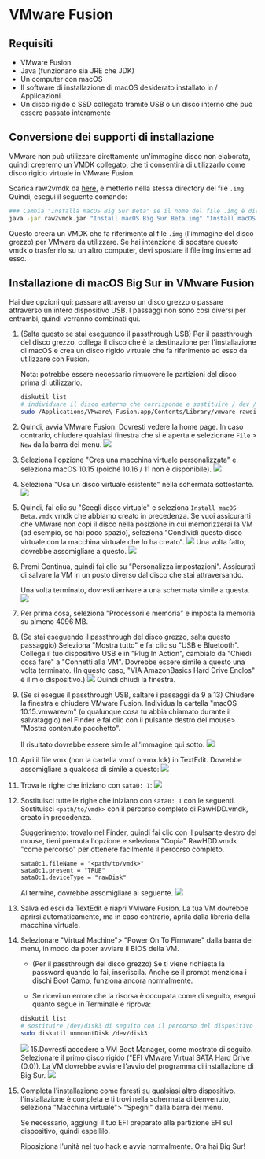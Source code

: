 # VMware Fusion

## Requisiti

* VMware Fusion
* Java (funzionano sia JRE che JDK)
* Un computer con macOS
* Il software di installazione di macOS desiderato installato in / Applicazioni
* Un disco rigido o SSD collegato tramite USB o un disco interno che può essere passato interamente

## Conversione dei supporti di installazione

VMware non può utilizzare direttamente un'immagine disco non elaborata, quindi creeremo un VMDK collegato, che ti consentirà di utilizzarlo come disco rigido virtuale in VMware Fusion.

Scarica raw2vmdk da [here](../../extra-files/raw2vmdk.jar), e metterlo nella stessa directory del file `.img`. Quindi, esegui il seguente comando:

```bash
### Cambia "Installa macOS Big Sur Beta" se il nome del file .img è diverso
java -jar raw2vmdk.jar "Install macOS Big Sur Beta.img" "Install macOS Big Sur Beta.vmdk"
```

Questo creerà un VMDK che fa riferimento al file `.img` (l'immagine del disco grezzo) per VMware da utilizzare. Se hai intenzione di spostare questo vmdk o trasferirlo su un altro computer, devi spostare il file img insieme ad esso.

## Installazione di macOS Big Sur in VMware Fusion

Hai due opzioni qui: passare attraverso un disco grezzo o passare attraverso un intero dispositivo USB. I passaggi non sono così diversi per entrambi, quindi verranno combinati qui.

1. (Salta questo se stai eseguendo il passthrough USB) Per il passthrough del disco grezzo, collega il disco che è la destinazione per l'installazione di macOS e crea un disco rigido virtuale che fa riferimento ad esso da utilizzare con Fusion.

     Nota: potrebbe essere necessario rimuovere le partizioni del disco prima di utilizzarlo.

    ```bash
    diskutil list
    # individuare il disco esterno che corrisponde e sostituire / dev / disk3 di seguito con il percorso del dispositivo.
    sudo /Applications/VMware\ Fusion.app/Contents/Library/vmware-rawdiskCreator create /dev/disk3 fullDevice RawHDD ide
    ```

2. Quindi, avvia VMware Fusion. Dovresti vedere la home page. In caso contrario, chiudere qualsiasi finestra che si è aperta e selezionare `File` > `New` dalla barra dei menu.
    ![](../../images/extras/big-sur/fusion/homepage.png)
3. Seleziona l'opzione "Crea una macchina virtuale personalizzata" e seleziona macOS 10.15 (poiché 10.16 / 11 non è disponibile).
    ![](../../images/extras/big-sur/fusion/choose-os.png)
4. Seleziona "Usa un disco virtuale esistente" nella schermata sottostante.
    ![](../../images/extras/big-sur/fusion/choose-virtual-disk.png)
5. Quindi, fai clic su "Scegli disco virtuale" e seleziona `Install macOS Beta.vmdk` vmdk che abbiamo creato in precedenza. Se vuoi assicurarti che VMware non copi il disco nella posizione in cui memorizzerai la VM (ad esempio, se hai poco spazio), seleziona "Condividi questo disco virtuale con la macchina virtuale che lo ha creato".
    ![](../../images/extras/big-sur/fusion/choose-virtual-disk-finder.png)
    Una volta fatto, dovrebbe assomigliare a questo.
    ![](../../images/extras/big-sur/fusion/choose-virtual-disk-filled.png)
6. Premi Continua, quindi fai clic su "Personalizza impostazioni". Assicurati di salvare la VM in un posto diverso dal disco che stai attraversando.

    Una volta terminato, dovresti arrivare a una schermata simile a questa.
    ![](../../images/extras/big-sur/fusion/vm-settings-home.png)
7. Per prima cosa, seleziona "Processori e memoria" e imposta la memoria su almeno 4096 MB.
8. (Se stai eseguendo il passthrough del disco grezzo, salta questo passaggio) Seleziona "Mostra tutto" e fai clic su "USB e Bluetooth". Collega il tuo dispositivo USB e in "Plug In Action", cambialo da "Chiedi cosa fare" a "Connetti alla VM". Dovrebbe essere simile a questo una volta terminato. (In questo caso, "VIA AmazonBasics Hard Drive Enclos" è il mio dispositivo.)
    ![](../../images/extras/big-sur/fusion/vm-settings-usb.png)
    Quindi chiudi la finestra.
9. (Se si esegue il passthrough USB, saltare i passaggi da 9 a 13) Chiudere la finestra e chiudere VMware Fusion. Individua la cartella "macOS 10.15.vmwarevm" (o qualunque cosa tu abbia chiamato durante il salvataggio) nel Finder e fai clic con il pulsante destro del mouse> "Mostra contenuto pacchetto".

     Il risultato dovrebbe essere simile all'immagine qui sotto.
    ![](../../images/extras/big-sur/fusion/vm-folder.png)
10. Apri il file vmx (non la cartella vmxf o vmx.lck) in TextEdit. Dovrebbe assomigliare a qualcosa di simile a questo:
    ![](../../images/extras/big-sur/fusion/vmx-initial.png)
11. Trova le righe che iniziano con `sata0: 1`:
    ![](../../images/extras/big-sur/fusion/vmx-find.png)
12. Sostituisci tutte le righe che iniziano con `sata0: 1` con le seguenti. Sostituisci `<path/to/vmdk>` con il percorso completo di RawHDD.vmdk, creato in precedenza.

    Suggerimento: trovalo nel Finder, quindi fai clic con il pulsante destro del mouse, tieni premuta l'opzione e seleziona "Copia" RawHDD.vmdk "come percorso" per ottenere facilmente il percorso completo.

    ```
    sata0:1.fileName = "<path/to/vmdk>"
    sata0:1.present = "TRUE"
    sata0:1.deviceType = "rawDisk"
    ```

    Al termine, dovrebbe assomigliare al seguente.
    ![](../../images/extras/big-sur/fusion/vmx-edited.png)
13. Salva ed esci da TextEdit e riapri VMware Fusion. La tua VM dovrebbe aprirsi automaticamente, ma in caso contrario, aprila dalla libreria della macchina virtuale.

14. Selezionare "Virtual Machine"> "Power On To Firmware" dalla barra dei menu, in modo da poter avviare il BIOS della VM.

     * (Per il passthrough del disco grezzo) Se ti viene richiesta la password quando lo fai, inseriscila. Anche se il prompt menziona i dischi Boot Camp, funziona ancora normalmente.

     * Se ricevi un errore che la risorsa è occupata come di seguito, esegui quanto segue in Terminale e riprova:

    ```bash
    diskutil list
    # sostituire /dev/disk3 di seguito con il percorso del dispositivo corretto per il passthrough del disco grezzo che è stato trovato prima
    sudo diskutil unmountDisk /dev/disk3
    ```

    ![](../../images/extras/big-sur/fusion/vm-in-use-error.png)
15.Dovresti accedere a VM Boot Manager, come mostrato di seguito. Selezionare il primo disco rigido ("EFI VMware Virtual SATA Hard Drive (0.0)). La VM dovrebbe avviare l'avvio del programma di installazione di Big Sur.
    ![](../../images/extras/big-sur/fusion/vm-boot-manager.png)
16. Completa l'installazione come faresti su qualsiasi altro dispositivo.
      l'installazione è completa e ti trovi nella schermata di benvenuto, seleziona "Macchina virtuale"> "Spegni" dalla barra dei menu.

     Se necessario, aggiungi il tuo EFI preparato alla partizione EFI sul dispositivo, quindi espellilo.

     Riposiziona l'unità nel tuo hack e avvia normalmente. Ora hai Big Sur!
